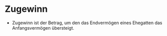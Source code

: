 # Zugewinn

- Zugewinn ist der Betrag, um den das Endvermögen eines Ehegatten das Anfangsvermögen übersteigt.

